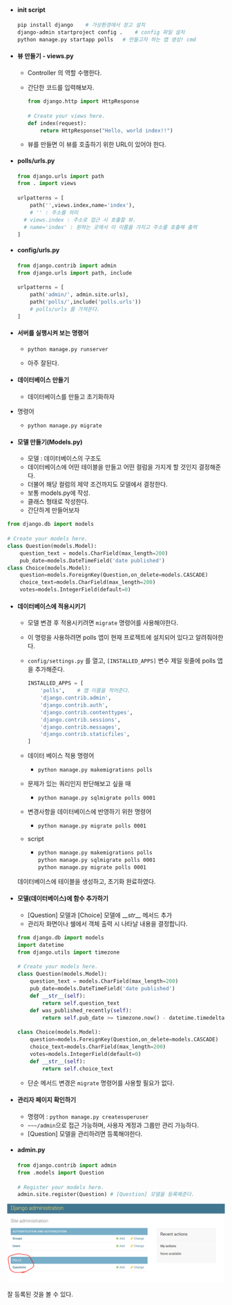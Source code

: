 - #### init script

  ```bash
  pip install django	# 가상환경에서 장고 설치
  django-admin startproject config .	# config 파일 설치
  python manage.py startapp polls	# 만들고자 하는 앱 생성! cmd
  ```

- #### 뷰 만들기 - views.py

  - Controller 의 역할 수행한다.

  - 간단한 코드를 입력해보자.

    ```python
    from django.http import HttpResponse
    
    # Create your views here.
    def index(request):
        return HttpResponse("Hello, world index!!")
    ```

  - 뷰를 만들면 이 뷰를 호출하기 위한 URL이 있어야 한다.

- #### polls/urls.py

  ```python
  from django.urls import path
  from . import views
  
  urlpatterns = [
      path('',views.index,name='index'),	
      # '' : 주소를 의미
  	# views.index : 주소로 접근 시 호출할 뷰.
  	# name='index' : 원하는 곳에서 이 이름을 가지고 주소를 호출해 출력
  ]
  ```

- #### config/urls.py

  ```python
  from django.contrib import admin
  from django.urls import path, include
  
  urlpatterns = [
      path('admin/', admin.site.urls),
      path('polls/',include('polls.urls'))
      # polls/urls 를 가져온다.
  ]
  ```

- #### 서버를 실행시켜 보는 명령어

  - `python manage.py runserver`
  
  - 아주 잘된다.

- #### 데이터베이스 만들기

  - 데이터베이스를 만들고 초기화하자
- 명령어
  
  - `python manage.py migrate`
  
- #### 모델 만들기(Models.py)

  - 모델 : 데이터베이스의 구조도
  - 데이터베이스에 어떤 테이블을 만들고 어떤 컬럼을 가지게 할 것인지 결정해준다.
  - 더불어 해당 컬럼의 제약 조건까지도 모델에서 결정한다.
  - 보통 models.py에 작성. 
  - 클래스 형태로 작성한다.
  - 간단하게 만들어보자

```python
from django.db import models

# Create your models here.
class Question(models.Model):
    question_text = models.CharField(max_length=200)
    pub_date=models.DateTimeField('date published')
class Choice(models.Model):
    question=models.ForeignKey(Question,on_delete=models.CASCADE)
    choice_text=models.CharField(max_length=200)
    votes=models.IntegerField(default=0)
```
- #### 데이터베이스에 적용시키기

  - 모델 변경 후 적용시키려면 `migrate` 명령어를 사용해야한다.

  - 이 명령을 사용하려면 polls 앱이 현재 프로젝트에 설치되어 있다고 알려줘야한다.

  - `config/settings.py` 를 열고, `[INSTALLED_APPS]` 변수 제일 윗줄에 polls 앱을 추가해준다.

    ```python
    INSTALLED_APPS = [
        'polls',	# 앱 이름을 적어준다.
        'django.contrib.admin',
        'django.contrib.auth',
        'django.contrib.contenttypes',
        'django.contrib.sessions',
        'django.contrib.messages',
        'django.contrib.staticfiles',
    ]
    ```

  - 데이터 베이스 적용 명령어

    - `python manage.py makemigrations polls`

  - 문제가 있는 쿼리인지 판단해보고 싶을 때

    - `python manage.py sqlmigrate polls 0001`

  - 변경사항을 데이터베이스에 반영하기 위한 명령어

    - `python manage.py migrate polls 0001`

  - script

    - ```bash
      python manage.py makemigrations polls
      python manage.py sqlmigrate polls 0001
      python manage.py migrate polls 0001
      ```

  데이터베이스에 테이블을 생성하고, 초기화 완료하였다.

- #### 모델(데이터베이스)에 함수 추가하기

  - [Question] 모델과 [Choice] 모델에 \__\_str___ 메서드 추가
  - 관리자 화면이나 쉘에서 객체 출력 시 나타날 내용을 결정합니다.

  ```python
  from django.db import models
  import datetime
  from django.utils import timezone
  
  # Create your models here.
  class Question(models.Model):
      question_text = models.CharField(max_length=200)
      pub_date=models.DateTimeField('date published')
      def __str__(self):
          return self.question_text
      def was_published_recently(self):
          return self.pub_date >= timezone.now() - datetime.timedelta(days=1)
  
  class Choice(models.Model):
      question=models.ForeignKey(Question,on_delete=models.CASCADE)
      choice_text=models.CharField(max_length=200)
      votes=models.IntegerField(default=0)
      def __str__(self):
          return self.choice_text
  ```

  - 단순 메서드 변경은 `migrate` 명령어를 사용할 필요가 없다.

- #### 관리자 페이지 확인하기

  - 명령어 : `python manage.py createsuperuser`
  - `~~~/admin`으로 접근 가능하며, 사용자 계정과 그룹만 관리 가능하다.
  - [Question] 모델을 관리하려면 등록해야한다.

- #### admin.py

  ```python
  from django.contrib import admin
  from .models import Question
  
  # Register your models here.
  admin.site.register(Question)	# [Question] 모델을 등록해준다.
  ```

![question_admin_register](.\img\question_admin_register.jpg)

잘 등록된 것을 볼 수 있다.

